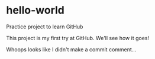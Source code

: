 # hello-world
Practice project to learn GitHub

This project is my first try at GitHub. We'll see how it goes!

Whoops looks like I didn't make a commit comment...
